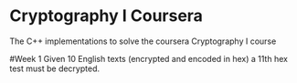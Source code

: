 Cryptography I Coursera
=======================

The C++ implementations to solve the coursera Cryptography I course

#Week 1
Given 10 English texts (encrypted and encoded in hex) a 11th hex test must be decrypted.

